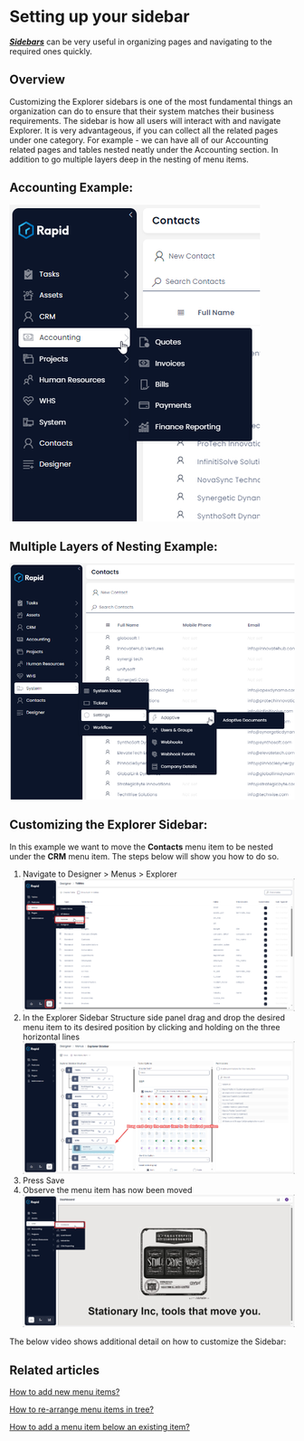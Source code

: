 # Setting up your sidebar

***[Sidebars](https://docs.rapidplatform.com/books/glossary/page/sidebar "Sidebar")*** can be very useful in organizing pages and navigating to the required ones quickly.

## Overview

Customizing the Explorer sidebars is one of the most fundamental things an organization can do to ensure that their system matches their business requirements. The sidebar is how all users will interact with and navigate Explorer. It is very advantageous, if you can collect all the related pages under one category. For example - we can have all of our Accounting related pages and tables nested neatly under the Accounting section. In addition to go multiple layers deep in the nesting of menu items.

## Accounting Example:

![Simple Menu Example](<Menu Example.png>)

## Multiple Layers of Nesting Example:

![Nested Menu Example](<Nested Menu Example.png>)

## Customizing the Explorer Sidebar:

In this example we want to move the **Contacts** menu item to be nested under the **CRM** menu item. The steps below will show you how to do so.

1. Navigate to Designer &gt; Menus &gt; Explorer  
    ![Navigate to Explorer Menu Configuration](<../Navigate to Explorer Menu Config.png>)
2. In the Explorer Sidebar Structure side panel drag and drop the desired menu item to its desired position by clicking and holding on the three horizontal lines  
    ![Drag menu item](<Drag Menu Item.png>)
3. Press Save
4. Observe the menu item has now been moved  
    ![Observe menu has moved](<Observe new menu location.png>)

The below video shows additional detail on how to customize the Sidebar:

## Related articles

[How to add new menu items?](https://docs.rapidplatform.com/books/experiences/page/how-to-create-a-new-menu-item-set-display-text-and-icon "How to create a new menu item, set display text and icon?")

[How to re-arrange menu items in tree?](https://docs.rapidplatform.com/books/experiences/page/how-to-rearrange-menu-buttons-on-home-screen "How to rearrange menu buttons on Home Screen?")

[How to add a menu item below an existing item?](https://docs.rapidplatform.com/books/experiences/page/how-to-edit-delete-add-an-item-below-an-existing-item "How to edit / delete / add an item below an existing item?")
